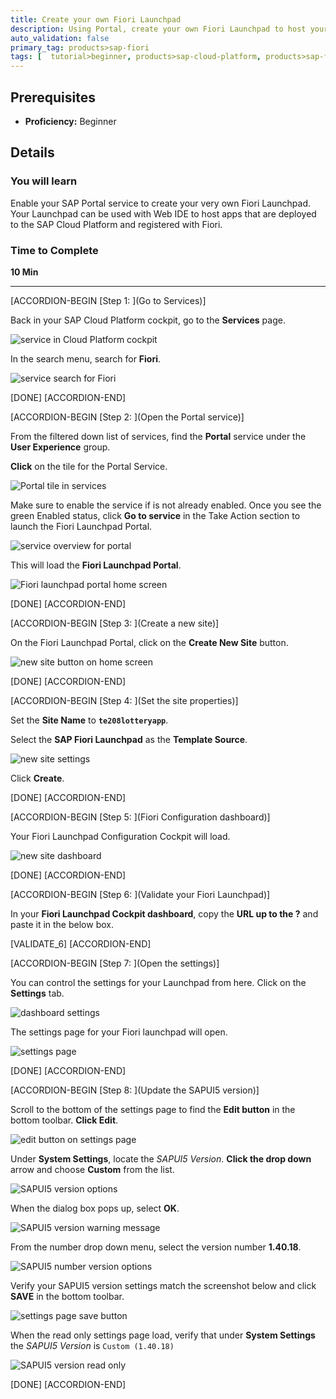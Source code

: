 ```yaml
---
title: Create your own Fiori Launchpad
description: Using Portal, create your own Fiori Launchpad to host your applications
auto_validation: false
primary_tag: products>sap-fiori
tags: [  tutorial>beginner, products>sap-cloud-platform, products>sap-fiori ]
---
```


## Prerequisites  
 - **Proficiency:** Beginner


## Details
### You will learn  
Enable your SAP Portal service to create your very own Fiori Launchpad. Your Launchpad can be used with Web IDE to host apps that are deployed to the SAP Cloud Platform and registered with Fiori.

### Time to Complete
**10 Min**

---

[ACCORDION-BEGIN [Step 1: ](Go to Services)]

Back in your SAP Cloud Platform cockpit, go to the **Services** page.

![service in Cloud Platform cockpit](1.png)

In the search menu, search for **Fiori**.

![service search for Fiori](2.png)

[DONE]
[ACCORDION-END]

[ACCORDION-BEGIN [Step 2: ](Open the Portal service)]

From the filtered down list of services, find the **Portal** service under the **User Experience** group.

**Click** on the tile for the Portal Service.

![Portal tile in services](3.png)

Make sure to enable the service if is not already enabled. Once you see the green Enabled status, click **Go to service** in the Take Action section to launch the Fiori Launchpad Portal.

![service overview for portal](4.png)

This will load the **Fiori Launchpad Portal**.

![Fiori launchpad portal home screen](5.png)

[DONE]
[ACCORDION-END]


[ACCORDION-BEGIN [Step 3: ](Create a new site)]

On the Fiori Launchpad Portal, click on the **Create New Site** button.

![new site button on home screen](6.png)

[DONE]
[ACCORDION-END]

[ACCORDION-BEGIN [Step 4: ](Set the site properties)]

Set the **Site Name** to **`te208lotteryapp`**.

Select the **SAP Fiori Launchpad** as the **Template Source**.

![new site settings](7.png)

Click **Create**.

[DONE]
[ACCORDION-END]

[ACCORDION-BEGIN [Step 5: ](Fiori Configuration dashboard)]

Your Fiori Launchpad Configuration Cockpit will load.

![new site dashboard](8.png)


[DONE]
[ACCORDION-END]

[ACCORDION-BEGIN [Step 6: ](Validate your Fiori Launchpad)]

In your **Fiori Launchpad Cockpit dashboard**, copy the **URL up to the ?** and paste it in the below box.

[VALIDATE_6]
[ACCORDION-END]

[ACCORDION-BEGIN [Step 7: ](Open the settings)]

You can control the settings for your Launchpad from here. Click on the **Settings** tab.

![dashboard settings](9.png)

The settings page for your Fiori launchpad will open.

![settings page](10.png)


[DONE]
[ACCORDION-END]


[ACCORDION-BEGIN [Step 8: ](Update the SAPUI5 version)]

Scroll to the bottom of the settings page to find the **Edit button** in the bottom toolbar. **Click Edit**.

![edit button on settings page](11.png)

Under **System Settings**, locate the _SAPUI5 Version_. **Click the drop down** arrow and choose **Custom** from the list.

![SAPUI5 version options](12.png)

When the dialog box pops up, select **OK**.

![SAPUI5 version warning message](13.png)

From the number drop down menu, select the version number **1.40.18**.

![SAPUI5 number version options](14.png)

Verify your SAPUI5 version settings match the screenshot below and click **SAVE** in the bottom toolbar.

![settings page save button](15.png)

When the read only settings page load, verify that under **System Settings** the _SAPUI5 Version_ is `Custom (1.40.18)`

![SAPUI5 version read only](16.png)

[DONE]
[ACCORDION-END]
